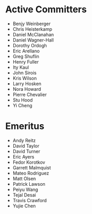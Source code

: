 Active Committers
=================

* Benjy Weinberger
* Chris Heisterkamp
* Daniel McClanahan
* Daniel Wagner-Hall
* Dorothy Ordogh
* Eric Arellano
* Greg Shuflin
* Henry Fuller
* Ity Kaul
* John Sirois
* Kris Wilson
* Larry Hosken
* Nora Howard
* Pierre Chevalier
* Stu Hood
* Yi Cheng

Emeritus
========

* Andy Reitz
* David Taylor
* David Turner
* Eric Ayers
* Fedor Korotkov
* Garrett Malmquist
* Mateo Rodriguez
* Matt Olsen
* Patrick Lawson
* Peiyu Wang
* Tejal Desai
* Travis Crawford
* Yujie Chen
